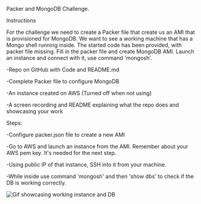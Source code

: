Packer and MongoDB Challenge.

Instructions

For the challenge we need to create a Packer file that create us an AMI that is provisioned for MongoDB. We want to see a working machine that has a Mongo shell running inside.
The started code has been provided, with packer file missing. Fill in the packer file and create MongoDB AMI. Launch an instance and connect with it, use command 'mongosh'. 


-Repo on GitHub with Code and README.md

-Complete Packer file to configure MongoDB

-An instance created on AWS (Turned off when not using)

-A screen recording and README explaining what the repo does and showcasing your work


Steps:

-Configure packer.json file to create a new AMI

-Go to AWS and launch an instance from the AMI. Remember about your AWS pem key. It's needed for the next step.

-Using public IP of that instance, SSH into it from your machine.

-While inside use command 'mongosh' and then 'show dbs' to check if the DB is working correctly.

![Gif showcasing working instance and DB](https://github.com/waltervoynarovsky/packer-mongodb-challenge/blob/main/Screen%20recording.gif)
